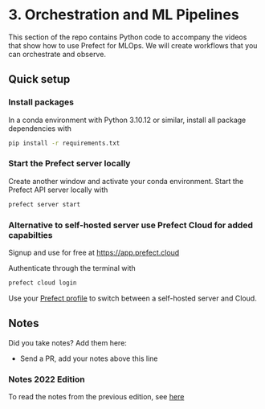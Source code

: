 # 3. Orchestration and ML Pipelines

This section of the repo contains Python code to accompany the videos that show how to use Prefect for MLOps. We will create workflows that you can orchestrate and observe.

## Quick setup

### Install packages

In a conda environment with Python 3.10.12 or similar, install all package dependencies with

```bash
pip install -r requirements.txt
```

### Start the Prefect server locally

Create another window and activate your conda environment. Start the Prefect API server locally with 

```bash
prefect server start
```

### Alternative to self-hosted server use Prefect Cloud for added capabilties

Signup and use for free at https://app.prefect.cloud

Authenticate through the terminal with

```bash
prefect cloud login
```

Use your [Prefect profile](https://docs.prefect.io/latest/concepts/settings/) to switch between a self-hosted server and Cloud.


## Notes

Did you take notes? Add them here:

* Send a PR, add your notes above this line


### Notes 2022 Edition

To read the notes from the previous edition, see [here](../cohorts/2022/03-orchestration/README.md) 
